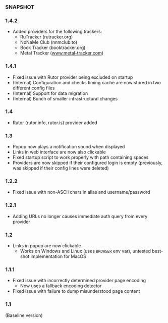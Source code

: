 ### SNAPSHOT

### 1.4.2
* Added providers for the following trackers:
  * RuTracker (rutracker.org)
  * NoNaMe Club (nnmclub.to)
  * Book Tracker (booktracker.org)
  * Metal Tracker (www.metal-tracker.com)

### 1.4.1
* Fixed issue with Rutor provider being excluded on startup
* (Internal) Configuration and checks timing cache are now stored in two different config files
* (Internal) Support for data migration
* (Internal) Bunch of smaller infrastructural changes

### 1.4
* Rutor (rutor.info, rutor.is) provider added

### 1.3
* Popup now plays a notification sound when displayed
* Links in web interface are now also clickable
* Fixed startup script to work properly with path containing spaces
* Providers are now skipped if their configured login is empty
(previously, was skipped if their config lines were deleted)

### 1.2.2
* Fixed issue with non-ASCII chars in alias and username/password

### 1.2.1
* Adding URLs no longer causes immediate auth query from every provider

### 1.2
* Links in popup are now clickable
  * Works on Windows and Linux (uses `BROWSER` env var), untested best-shot implementation for MacOS

### 1.1.1
* Fixed issue with incorrectly determined provider page encoding
  * Now uses a fallback encoding detector
* Fixed issue with failure to dump misunderstood page content

### 1.1
(Baseline version)
